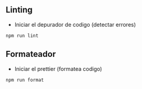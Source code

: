 ## Linting
- Iniciar el depurador de codigo (detectar errores)
```console
npm run lint
```
## Formateador
- Iniciar el prettier (formatea codigo)
```console
npm run format
```